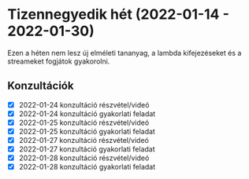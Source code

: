 # Tizennegyedik hét (2022-01-14 - 2022-01-30)

Ezen a héten nem lesz új elméleti tananyag, a lambda kifejezéseket és a streameket fogjátok gyakorolni.

## Konzultációk

* [X] 2022-01-24 konzultáció részvétel/videó
* [X] 2022-01-24 konzultáció gyakorlati feladat
* [X] 2022-01-25 konzultáció részvétel/videó
* [X] 2022-01-25 konzultáció gyakorlati feladat
* [X] 2022-01-27 konzultáció részvétel/videó
* [X] 2022-01-27 konzultáció gyakorlati feladat
* [X] 2022-01-28 konzultáció részvétel/videó
* [X] 2022-01-28 konzultáció gyakorlati feladat